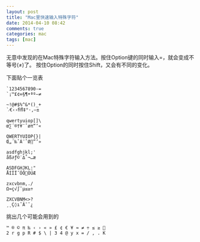 ```yaml
---
layout: post
title: "Mac里快速输入特殊字符"
date: 2014-04-10 08:42
comments: true
categories: mac
tags: [mac]
---
```


无意中发现的在Mac特殊字符输入方法。按住Option键的同时输入=，就会变成不等号(≠)了。
按住Option的同时按住Shift，又会有不同的变化。

<!-- more -->

下面贴个一览表

```
`1234567890-=
`¡™£¢∞§¶•ªº–≠

~!@#$%^&*()_+
`⁄€‹›ﬁﬂ‡°·‚—±

qwertyuiop[]\
œ∑´®†¥¨ˆøπ“‘«

QWERTYUIOP{}|
Œ„´‰ˇÁ¨ˆØ∏”’»

asdfghjkl;'
åß∂ƒ©˙∆˚¬…æ

ASDFGHJKL:"
ÅÍÎÏ˝ÓÔÒÚÆ

zxcvbnm,./
Ω≈ç√∫˜µ≤≥÷

ZXCVBNM<>?
¸˛Ç◊ı˜Â¯˘¿
```

挑出几个可能会用到的

    ™ ® © π ‰ ‹ › « » £ ¢ € ¥ ≈ ≠ ÷ ≤ ≥ 
    2 r g p R # $ \ | 3 4 @ y x = / , . K
